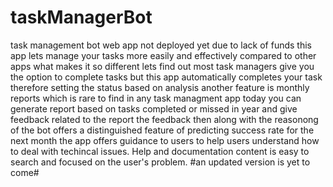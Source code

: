 # taskManagerBot
task management bot web app
not deployed yet due to lack of funds
this app lets manage your tasks more easily and effectively compared to other apps what makes it so different lets find out
most task managers give you the option to complete tasks but this app automatically completes your task therefore setting the status based on analysis
another feature is monthly reports which is rare to find in any task managment app today you can generate report based on tasks completed or missed in year and give feedback related to the report
the feedback then along with the reasonong of the bot offers a distinguished feature of predicting success rate for the next month
the app offers guidance to users to help users understand how to deal with techincal issues. Help and documentation content is easy to search and focused on the user's problem. 
#an updated version is yet to come#
